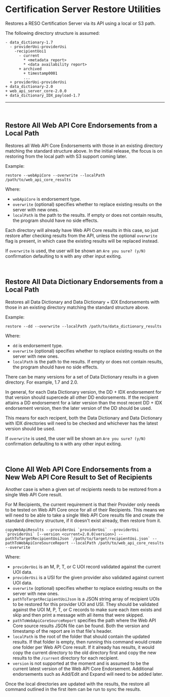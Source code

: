 # Certification Server Restore Utilities
Restores a RESO Certification Server via its API using a local or S3 path.

The following directory structure is assumed:
```
- data_dictionary-1.7
  - providerUoi-providerUsi
    -recipientUoi1
      - current
        * <metadata report>
        * <data availability report>
      + archived
        + timestamp0001
        ...
  + providerUoi-providerUsi
+ data_dictionary-2.0
+ web_api_server_core-2.0.0
+ data_dictionary_IDX_payload-1.7
``` 
---
 <br />

## Restore All Web API Core Endorsements from a Local Path
Restores all Web API Core Endorsements with those in an existing directory matching the standard structure above. In the initial release, the focus is on restoring from the local path with S3 support coming later.

Example:
    
```
restore --webApiCore --overwrite --localPath /path/to/web_api_core_results
```
Where: 
* `webApiCore` is endorsement type.
* `overwrite` (optional) specifies whether to replace existing results on the server with new ones.
* `localPath` is the path to the results. If empty or does not contain results, the program should have no side effects. 

Each directory will already have Web API Core results in this case, so just restore after checking results from the API, unless the optional `overwrite` flag is present, in which case the existing results will be replaced instead.

If `overwrite` is used, the user will be shown an  `Are you sure? (y/N)` confirmation defaulting to `N` with any other input exiting.

<br >

## Restore All Data Dictionary Endorsements from a Local Path
Restores all Data Dictionary and Data Dictionary + IDX Endorsements with those in an existing directory matching the standard structure above. 


Example:
    
```
restore --dd --overwrite --localPath /path/to/data_dictionary_results
```
Where: 
* `dd` is endorsement type.
* `overwrite` (optional) specifies whether to replace existing results on the server with new ones.
* `localPath` is the path to the results. If empty or does not contain results, the program should have no side effects. 

There can be many versions for a set of Data Dictionary results in a given directory. For example, 1.7 and 2.0.  

In general, for each Data Dictionary version, the DD + IDX endorsement for that version should supercede all other DD endorsements. If the recipient attains a DD endorsement for a later version than the most recent DD + IDX endorsement version, then the later version of the DD should be used. 

This means for each recipent, both the Data Dictionary and Data Dictionary with IDX directories will need to be checked and whichever has the latest version should be used.

If `overwrite` is used, the user will be shown an  `Are you sure? (y/N)` confirmation defaulting to `N` with any other input exiting.

<br >

## Clone All Web API Core Endorsements from a New Web API Core Result to Set of Recipients
Another case is when a given set of recipients needs to be restored from a single Web API Core result. 

For M Recipients, the current requirement is that their Provider only needs to be tested on Web API Core once for all of their Recipients. This means we will need to be able to take a single Web API Core results file and create the standard directory structure, if it doesn't exist already, then restore from it.

```
copyWebApiResults --providerUoi `providerUoi` --providerUsi `providerUsi` [--version <current=2.0.0|version>] --pathToTargetRecipientUoiJson `/path/to/target/recipientUoi.json` --pathToWebApiCoreSourceReport --localPath /path/to/web_api_core_results --overwrite
```
Where:
* `providerUoi` is an M, P, T, or C UOI record validated against the current UOI data.
* `providerUsi` is a USI for the given provider also validated against current UOI data.
* `overwrite` (optional) specifies whether to replace existing results on the server with new ones.
* `pathToTargetRecipientUoiJson` is a JSON string array of recipient UOIs to be restored for this provider UOI and USI. They should be validated against the UOI M, P, T, or C records to make sure each item exists and skip and then print a message with all items that were skipped. 
* `pathToWebApiCoreSourceReport` specifies the path where the Web API Core source results JSON file can be found. Both the version and timestamp of the report are in that file's header.
* `localPath` is the root of the folder that should contain the updated results. If that folder is empty, then running this command would create one folder per Web API Core result. If it already has results, it would copy the current directory to the old directory first and copy the new results to the `/current` directory for each recipient. 
* `version` is not supported at the moment and is assumed to be the current latest version of the Web API Core Endorsement. Additional endorsements such as Add/Edit and Expand will need to be added later. 


Once the local directories are updated with the results, the restore all command outlined in the first item can be run to sync the results.
